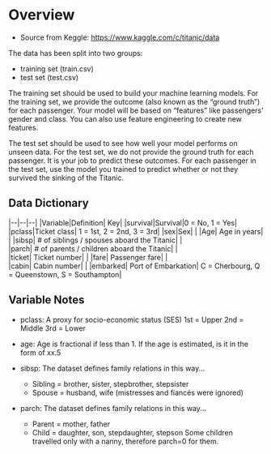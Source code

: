 # Overview
* Source from Keggle: https://www.kaggle.com/c/titanic/data

The data has been split into two groups:
- training set (train.csv)
- test set (test.csv)

The training set should be used to build your machine learning models. For the training set, we provide the outcome (also known as the “ground truth”) for each passenger. Your model will be based on “features” like passengers’ gender and class. You can also use feature engineering to create new features.

The test set should be used to see how well your model performs on unseen data. For the test set, we do not provide the ground truth for each passenger. It is your job to predict these outcomes. For each passenger in the test set, use the model you trained to predict whether or not they survived the sinking of the Titanic.

## Data Dictionary

|--|--|--|
|Variable|Definition| 	Key|
|survival|Survival|0 = No, 1 = Yes|
|pclass|Ticket class|	1 = 1st, 2 = 2nd, 3 = 3rd|
|sex|Sex| |	
|Age|	Age in years| |	
|sibsp|	# of siblings / spouses aboard the Titanic| |	 
|parch|	# of parents / children aboard the Titanic| |	
|ticket|	Ticket number|	|
|fare|	Passenger fare| |	
|cabin|	Cabin number| |	
|embarked|	Port of Embarkation|	C = Cherbourg, Q = Queenstown, S = Southampton|

## Variable Notes

* pclass: A proxy for socio-economic status (SES)
1st = Upper
2nd = Middle
3rd = Lower

* age: Age is fractional if less than 1. If the age is estimated, is it in the form of xx.5

* sibsp: The dataset defines family relations in this way...
  - Sibling = brother, sister, stepbrother, stepsister
  - Spouse = husband, wife (mistresses and fiancés were ignored)

* parch: The dataset defines family relations in this way...
  - Parent = mother, father
  - Child = daughter, son, stepdaughter, stepson
Some children travelled only with a nanny, therefore parch=0 for them.
